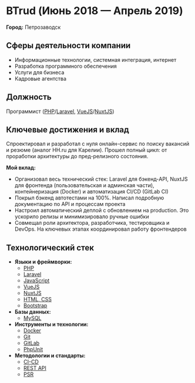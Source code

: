 # BTrud (Июнь 2018 — Апрель 2019)

**Город:** Петрозаводск

## Сферы деятельности компании

- Информационные технологии, системная интеграция, интернет
- Разработка программного обеспечения
- Услуги для бизнеса
- Кадровые агентства

## Должность

Программист ([PHP](../../../tech/languages/PHP.md)/[Laravel](../../../tech/frameworks/Laravel.md), [VueJS](../../../tech/frameworks/VueJS.md)/[NuxtJS](../../../tech/frameworks/NuxtJS.md))

## Ключевые достижения и вклад

Спроектировал и разработал с нуля онлайн-сервис по поиску вакансий и резюме (аналог HH.ru для Карелии). Прошел полный цикл: от проработки архитектуры до пред-релизного состояния.

**Мой вклад:**

- Организовал весь технический стек: Laravel для бэкенд-API, NuxtJS для фронтенда (пользовательская и админская части), контейнеризация (Docker) и автоматизация CI/CD (GitLab CI)
- Покрыл бэкенд автотестами на 100%. Написал подробную документацию по API и процессам проекта
- Настроил автоматический деплой с обновлением на production. Это ускорило релизы и минимизировало ручные ошибки
- Совмещал роли архитектора, разработчика, тестировщика и DevOps. На ключевых этапах координировал работу фронтендеров

## Технологический стек

- **Языки и фреймворки:**
  - [PHP](../../../tech/languages/PHP.md)
  - [Laravel](../../../tech/frameworks/Laravel.md)
  - [JavaScript](../../../tech/languages/JavaScript.md)
  - [VueJS](../../../tech/frameworks/VueJS.md)
  - [NuxtJS](../../../tech/frameworks/NuxtJS.md)
  - [HTML, CSS](../../../tech/languages/HTML,%20CSS.md)
  - [Bootstrap](../../../tech/frameworks/Bootstrap.md)
- **Базы данных:**
  - [MySQL](../../../tech/databases/MySQL.md)
- **Инструменты и технологии:**
  - [Docker](../../../tech/tech-tools/Docker.md)
  - [Git](../../../tech/tech-tools/Git.md)
  - [GitLab](../../../tech/tech-tools/GitLab.md)
  - [PhpUnit](../../../tech/tech-tools/PhpUnit.md)
- **Методологии и стандарты:**
  - [CI-CD](../../../tech/methodologies/CI-CD.md)
  - [REST API](../../../tech/methodologies/REST%20API.md)
  - [PSR](../../../tech/methodologies/PSR.md)
